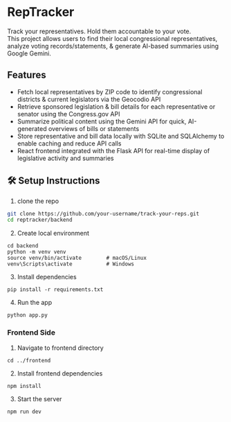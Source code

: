 # RepTracker
Track your representatives. Hold them accountable to your vote.  
This project allows users to find their local congressional representatives, analyze voting records/statements, & generate AI-based summaries using Google Gemini.

## Features

- Fetch local representatives by ZIP code to identify congressional districts & current legislators via the Geocodio API  
- Retrieve sponsored legislation & bill details for each representative or senator using the Congress.gov API  
- Summarize political content using the Gemini API for quick, AI-generated overviews of bills or statements  
- Store representative and bill data locally with SQLite and SQLAlchemy to enable caching and reduce API calls  
- React frontend integrated with the Flask API for real-time display of legislative activity and summaries


## 🛠️ Setup Instructions
1. clone the repo
```bash
git clone https://github.com/your-username/track-your-reps.git
cd reptracker/backend
```
2. Create local environment
```
cd backend
python -m venv venv
source venv/bin/activate        # macOS/Linux
venv\Scripts\activate           # Windows
```
3. Install dependencies
```
pip install -r requirements.txt
```
4. Run the app
```
python app.py
```
### Frontend Side
1. Navigate to frontend directory
```
cd ../frontend
```
2. Install frontend dependencies
```
npm install
```
3. Start the server
```
npm run dev
```

